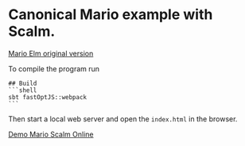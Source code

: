 # Canonical Mario example with Scalm.
[Mario Elm original version](http://debug.elm-lang.org/edit/Mario.elm)

To compile the program run

    ## Build
    ```shell
    sbt fastOptJS::webpack
    ```

Then start a local web server and open the `index.html` in the browser.

[Demo Mario Scalm Online](https://salc2.github.io/mario-scalm)
